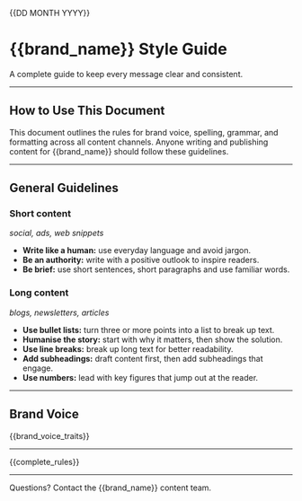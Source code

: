 {{DD MONTH YYYY}}
# {{brand_name}} Style Guide
A complete guide to keep every message clear and consistent.

---

## How to Use This Document
This document outlines the rules for brand voice, spelling, grammar, and formatting across all content channels. Anyone writing and publishing content for {{brand_name}} should follow these guidelines.

---

## General Guidelines

### Short content  
_social, ads, web snippets_

- **Write like a human:** use everyday language and avoid jargon.  
- **Be an authority:** write with a positive outlook to inspire readers.
- **Be brief:** use short sentences, short paragraphs and use familiar words.

### Long content  
_blogs, newsletters, articles_

- **Use bullet lists:** turn three or more points into a list to break up text.
- **Humanise the story:** start with why it matters, then show the solution.   
- **Use line breaks:** break up long text for better readability.  
- **Add subheadings:** draft content first, then add subheadings that engage.  
- **Use numbers:** lead with key figures that jump out at the reader.

---

## Brand Voice

{{brand_voice_traits}}

---

{{complete_rules}}

---

Questions? Contact the {{brand_name}} content team.